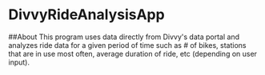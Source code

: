 # DivvyRideAnalysisApp
##About
This program uses data directly from Divvy's data portal and analyzes ride data for a given period of time such as # of bikes, stations that are in use most often, average duration of ride, etc (depending on user input).
